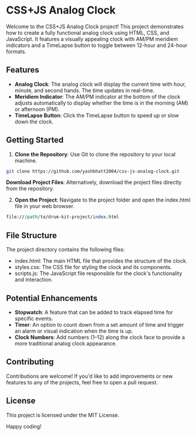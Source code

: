 # CSS+JS Analog Clock
Welcome to the CSS+JS Analog Clock project! This project demonstrates how to create a fully functional analog clock using HTML, CSS, and JavaScript. It features a visually appealing clock with AM/PM meridiem indicators and a TimeLapse button to toggle between 12-hour and 24-hour formats.

## Features
* **Analog Clock**: The analog clock will display the current time with hour, minute, and second hands. The time updates in real-time.
* **Meridiem Indicator**: The AM/PM indicator at the bottom of the clock adjusts automatically to display whether the time is in the morning (AM) or afternoon (PM).
* **TimeLapse Button**: Click the TimeLapse button to speed up or slow down the clock.

## Getting Started

1. **Clone the Repository**: Use Git to clone the repository to your local machine.

```bash
git clone https://github.com/yashbhatt2004/css-js-analog-clock.git
```

**Download Project Files**: Alternatively, download the project files directly from the repository.

2. **Open the Project**: Navigate to the project folder and open the index.html file in your web browser.
```perl
file:///path/to/drum-kit-project/index.html
```

## File Structure
The project directory contains the following files:

* index.html: The main HTML file that provides the structure of the clock.
* styles.css: The CSS file for styling the clock and its components.
* scripts.js: The JavaScript file responsible for the clock's functionality and interaction.

## Potential Enhancements
* **Stopwatch**: A feature that can be added to track elapsed time for specific events.
* **Timer**: An option to count down from a set amount of time and trigger an alarm or visual indication when the time is up.
* **Clock Numbers**: Add numbers (1–12) along the clock face to provide a more traditional analog clock appearance.

## Contributing
Contributions are welcome! If you'd like to add improvements or new features to any of the projects, feel free to open a pull request.

## License
This project is licensed under the MIT License.

Happy coding!